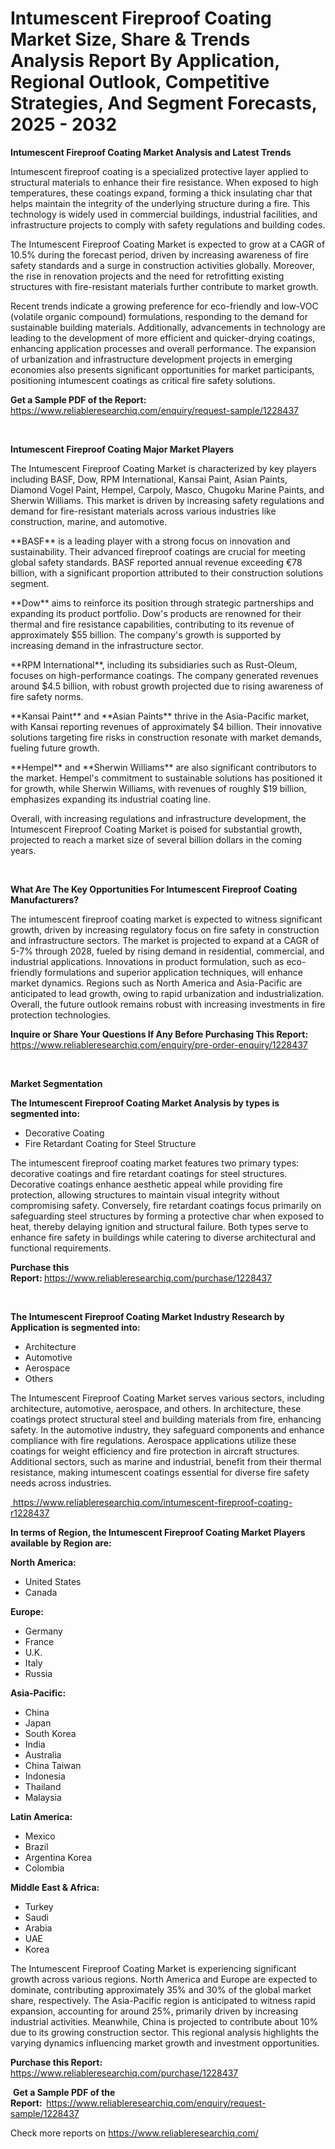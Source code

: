 <p><h1>Intumescent Fireproof Coating Market Size, Share & Trends Analysis Report By Application, Regional Outlook, Competitive Strategies, And Segment Forecasts, 2025 - 2032</h1></p><p><strong>Intumescent Fireproof Coating Market Analysis and Latest Trends</strong></p>
<p><p>Intumescent fireproof coating is a specialized protective layer applied to structural materials to enhance their fire resistance. When exposed to high temperatures, these coatings expand, forming a thick insulating char that helps maintain the integrity of the underlying structure during a fire. This technology is widely used in commercial buildings, industrial facilities, and infrastructure projects to comply with safety regulations and building codes.</p><p>The Intumescent Fireproof Coating Market is expected to grow at a CAGR of 10.5% during the forecast period, driven by increasing awareness of fire safety standards and a surge in construction activities globally. Moreover, the rise in renovation projects and the need for retrofitting existing structures with fire-resistant materials further contribute to market growth. </p><p>Recent trends indicate a growing preference for eco-friendly and low-VOC (volatile organic compound) formulations, responding to the demand for sustainable building materials. Additionally, advancements in technology are leading to the development of more efficient and quicker-drying coatings, enhancing application processes and overall performance. The expansion of urbanization and infrastructure development projects in emerging economies also presents significant opportunities for market participants, positioning intumescent coatings as critical fire safety solutions.</p></p>
<p><strong>Get a Sample PDF of the Report:&nbsp;</strong> <a href="https://www.reliableresearchiq.com/enquiry/request-sample/1228437?utm_campaign=2927&utm_medium=2&utm_source=Github&utm_content=ia&utm_term=03042025&utm_id=intumescent-fireproof-coating">https://www.reliableresearchiq.com/enquiry/request-sample/1228437</a></p>
<p>&nbsp;</p>
<p><strong>Intumescent Fireproof Coating Major Market Players</strong></p>
<p><p>The Intumescent Fireproof Coating Market is characterized by key players including BASF, Dow, RPM International, Kansai Paint, Asian Paints, Diamond Vogel Paint, Hempel, Carpoly, Masco, Chugoku Marine Paints, and Sherwin Williams. This market is driven by increasing safety regulations and demand for fire-resistant materials across various industries like construction, marine, and automotive.</p><p>**BASF** is a leading player with a strong focus on innovation and sustainability. Their advanced fireproof coatings are crucial for meeting global safety standards. BASF reported annual revenue exceeding €78 billion, with a significant proportion attributed to their construction solutions segment.</p><p>**Dow** aims to reinforce its position through strategic partnerships and expanding its product portfolio. Dow's products are renowned for their thermal and fire resistance capabilities, contributing to its revenue of approximately $55 billion. The company's growth is supported by increasing demand in the infrastructure sector.</p><p>**RPM International**, including its subsidiaries such as Rust-Oleum, focuses on high-performance coatings. The company generated revenues around $4.5 billion, with robust growth projected due to rising awareness of fire safety norms.</p><p>**Kansai Paint** and **Asian Paints** thrive in the Asia-Pacific market, with Kansai reporting revenues of approximately $4 billion. Their innovative solutions targeting fire risks in construction resonate with market demands, fueling future growth.</p><p>**Hempel** and **Sherwin Williams** are also significant contributors to the market. Hempel's commitment to sustainable solutions has positioned it for growth, while Sherwin Williams, with revenues of roughly $19 billion, emphasizes expanding its industrial coating line.</p><p>Overall, with increasing regulations and infrastructure development, the Intumescent Fireproof Coating Market is poised for substantial growth, projected to reach a market size of several billion dollars in the coming years.</p></p>
<p>&nbsp;</p>
<p><strong>What Are The Key Opportunities For Intumescent Fireproof Coating Manufacturers?</strong></p>
<p><p>The intumescent fireproof coating market is expected to witness significant growth, driven by increasing regulatory focus on fire safety in construction and infrastructure sectors. The market is projected to expand at a CAGR of 5-7% through 2028, fueled by rising demand in residential, commercial, and industrial applications. Innovations in product formulation, such as eco-friendly formulations and superior application techniques, will enhance market dynamics. Regions such as North America and Asia-Pacific are anticipated to lead growth, owing to rapid urbanization and industrialization. Overall, the future outlook remains robust with increasing investments in fire protection technologies.</p></p>
<p><strong>Inquire or Share Your Questions If Any Before Purchasing This Report:</strong> <a href="https://www.reliableresearchiq.com/enquiry/pre-order-enquiry/1228437?utm_campaign=2927&utm_medium=2&utm_source=Github&utm_content=ia&utm_term=03042025&utm_id=intumescent-fireproof-coating">https://www.reliableresearchiq.com/enquiry/pre-order-enquiry/1228437</a></p>
<p>&nbsp;</p>
<p><strong>Market Segmentation</strong></p>
<p><strong>The Intumescent Fireproof Coating Market Analysis by types is segmented into:</strong></p>
<p><ul><li>Decorative Coating</li><li>Fire Retardant Coating for Steel Structure</li></ul></p>
<p><p>The intumescent fireproof coating market features two primary types: decorative coatings and fire retardant coatings for steel structures. Decorative coatings enhance aesthetic appeal while providing fire protection, allowing structures to maintain visual integrity without compromising safety. Conversely, fire retardant coatings focus primarily on safeguarding steel structures by forming a protective char when exposed to heat, thereby delaying ignition and structural failure. Both types serve to enhance fire safety in buildings while catering to diverse architectural and functional requirements.</p></p>
<p><strong>Purchase this Report:&nbsp;</strong><a href="https://www.reliableresearchiq.com/purchase/1228437?utm_campaign=2927&utm_medium=2&utm_source=Github&utm_content=ia&utm_term=03042025&utm_id=intumescent-fireproof-coating">https://www.reliableresearchiq.com/purchase/1228437</a></p>
<p>&nbsp;</p>
<p><strong>The Intumescent Fireproof Coating Market Industry Research by Application is segmented into:</strong></p>
<p><ul><li>Architecture</li><li>Automotive</li><li>Aerospace</li><li>Others</li></ul></p>
<p><p>The Intumescent Fireproof Coating Market serves various sectors, including architecture, automotive, aerospace, and others. In architecture, these coatings protect structural steel and building materials from fire, enhancing safety. In the automotive industry, they safeguard components and enhance compliance with fire regulations. Aerospace applications utilize these coatings for weight efficiency and fire protection in aircraft structures. Additional sectors, such as marine and industrial, benefit from their thermal resistance, making intumescent coatings essential for diverse fire safety needs across industries.</p></p>
<p><a href="https://www.reliableresearchiq.com/intumescent-fireproof-coating-r1228437?utm_campaign=2927&utm_medium=2&utm_source=Github&utm_content=ia&utm_term=03042025&utm_id=intumescent-fireproof-coating">&nbsp;https://www.reliableresearchiq.com/intumescent-fireproof-coating-r1228437</a></p>
<p><strong>In terms of Region, the Intumescent Fireproof Coating Market Players available by Region are:</strong></p>
<p>
    <p> <strong> North America: </strong>
        <ul>
            <li>United States</li>
            <li>Canada</li>
        </ul>
        </p> 
    <p> <strong> Europe: </strong>
        <ul>
            <li>Germany</li>
            <li>France</li>
            <li>U.K.</li>
            <li>Italy</li>
            <li>Russia</li>
        </ul>
        </p> 
    <p> <strong> Asia-Pacific: </strong>
        <ul>
            <li>China</li>
            <li>Japan</li>
            <li>South Korea</li>
            <li>India</li>
            <li>Australia</li>
            <li>China Taiwan</li>
            <li>Indonesia</li>
            <li>Thailand</li>
            <li>Malaysia</li>
        </ul>
        </p> 
    <p> <strong> Latin America: </strong>
        <ul>
            <li>Mexico</li>
            <li>Brazil</li>
            <li>Argentina Korea</li>
            <li>Colombia</li>
        </ul>
        </p> 
    <p> <strong> Middle East & Africa: </strong>
        <ul>
            <li>Turkey</li>
            <li>Saudi</li>
            <li>Arabia</li>
            <li>UAE</li>
            <li>Korea</li>
        </ul>
    </p>
    </p>
<p><p>The Intumescent Fireproof Coating Market is experiencing significant growth across various regions. North America and Europe are expected to dominate, contributing approximately 35% and 30% of the global market share, respectively. The Asia-Pacific region is anticipated to witness rapid expansion, accounting for around 25%, primarily driven by increasing industrial activities. Meanwhile, China is projected to contribute about 10% due to its growing construction sector. This regional analysis highlights the varying dynamics influencing market growth and investment opportunities.</p></p>
<p><strong>Purchase this Report: </strong><a href="https://www.reliableresearchiq.com/purchase/1228437?utm_campaign=2927&utm_medium=2&utm_source=Github&utm_content=ia&utm_term=03042025&utm_id=intumescent-fireproof-coating">https://www.reliableresearchiq.com/purchase/1228437</a></p>
<p>&nbsp;<strong>Get a Sample PDF of the Report:&nbsp;&nbsp;</strong><a href="https://www.reliableresearchiq.com/enquiry/request-sample/1228437?utm_campaign=2927&utm_medium=2&utm_source=Github&utm_content=ia&utm_term=03042025&utm_id=intumescent-fireproof-coating">https://www.reliableresearchiq.com/enquiry/request-sample/1228437</a></p>
<p><strong></strong></p>
<p>Check more reports on <a href="https://www.reliableresearchiq.com/?utm_campaign=2927&utm_medium=2&utm_source=Github&utm_content=ia&utm_term=03042025&utm_id=intumescent-fireproof-coating">https://www.reliableresearchiq.com/</a></p>